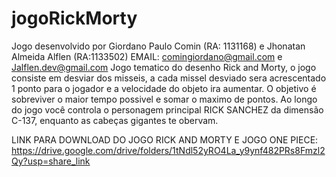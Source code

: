 # jogoRickMorty
Jogo desenvolvido por Giordano Paulo Comin (RA: 1131168)  e Jhonatan Almeida Alflen (RA:1133502)
EMAIL: comingiordano@gmail.com e Jalflen.dev@gmail.com
Jogo tematico do desenho Rick and Morty, o jogo consiste em desviar dos misseis, a cada missel desviado sera acrescentado 1 ponto para o jogador e a velocidade do objeto ira aumentar.
O objetivo é sobreviver o maior tempo possivel e somar o maximo de pontos.
Ao longo do jogo você controla o personagem principal RICK SANCHEZ da dimensão C-137, enquanto as cabeças gigantes te obervam.

LINK PARA DOWNLOAD DO JOGO RICK AND MORTY E JOGO ONE PIECE:
https://drive.google.com/drive/folders/1tNdl52yRO4La_y9ynf482PRs8Fmzl2Qy?usp=share_link

